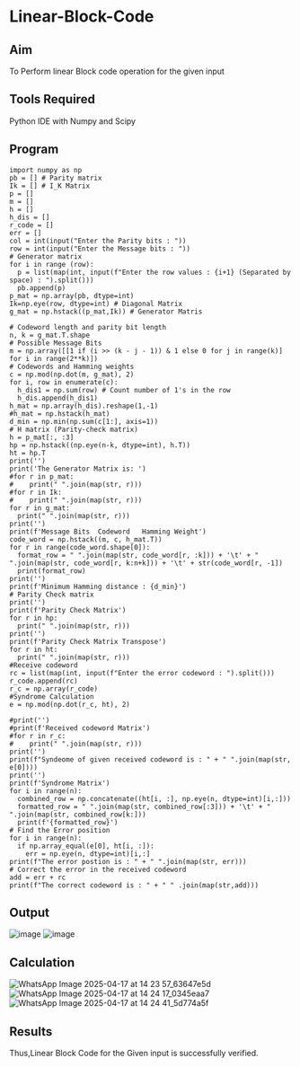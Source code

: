 # Linear-Block-Code
## Aim
To Perform linear Block code operation for the given input
## Tools Required
Python IDE with Numpy and Scipy
## Program
~~~
import numpy as np
pb = [] # Parity matrix
Ik = [] # I_K Matrix
p = []
m = []
h = []
h_dis = []
r_code = []
err = []
col = int(input("Enter the Parity bits : "))
row = int(input("Enter the Message bits : "))
# Generator matrix
for i in range (row):
  p = list(map(int, input(f"Enter the row values : {i+1} (Separated by space) : ").split()))
  pb.append(p)
p_mat = np.array(pb, dtype=int)
Ik=np.eye(row, dtype=int) # Diagonal Matrix
g_mat = np.hstack((p_mat,Ik)) # Generator Matris

# Codeword length and parity bit length
n, k = g_mat.T.shape
# Possible Message Bits
m = np.array([[1 if (i >> (k - j - 1)) & 1 else 0 for j in range(k)] for i in range(2**k)])
# Codewords and Hamming weights
c = np.mod(np.dot(m, g_mat), 2)
for i, row in enumerate(c):
  h_dis1 = np.sum(row) # Count number of 1's in the row
  h_dis.append(h_dis1)
h_mat = np.array(h_dis).reshape(1,-1)
#h_mat = np.hstack(h_mat)
d_min = np.min(np.sum(c[1:], axis=1))
# H matrix (Parity-check matrix)
h = p_mat[:, :3]
hp = np.hstack((np.eye(n-k, dtype=int), h.T))
ht = hp.T
print('')
print('The Generator Matrix is: ')
#for r in p_mat: 
#    print(" ".join(map(str, r)))
#for r in Ik: 
#    print(" ".join(map(str, r)))
for r in g_mat: 
  print(" ".join(map(str, r)))
print('')
print(f'Message Bits  Codeword   Hamming Weight')
code_word = np.hstack((m, c, h_mat.T))
for r in range(code_word.shape[0]):
  format_row = " ".join(map(str, code_word[r, :k])) + '\t' + " ".join(map(str, code_word[r, k:n+k])) + '\t' + str(code_word[r, -1])
  print(format_row)
print('')
print(f'Minimum Hamming distance : {d_min}')
# Parity Check matrix
print('')
print(f'Parity Check Matrix')
for r in hp:
  print(" ".join(map(str, r)))
print('')
print(f'Parity Check Matrix Transpose')
for r in ht:
  print(" ".join(map(str, r)))
#Receive codeword
rc = list(map(int, input(f"Enter the error codeword : ").split()))
r_code.append(rc)
r_c = np.array(r_code)
#Syndrome Calculation
e = np.mod(np.dot(r_c, ht), 2)

#print('')
#print(f'Received codeword Matrix')
#for r in r_c:
#    print(" ".join(map(str, r)))
print('')
print(f"Syndeome of given received codeword is : " + " ".join(map(str, e[0])))
print('')
print(f'Syndrome Matrix')
for i in range(n):
  combined_row = np.concatenate((ht[i, :], np.eye(n, dtype=int)[i,:]))
  formatted_row = " ".join(map(str, combined_row[:3])) + '\t' + " ".join(map(str, combined_row[k:]))
  print(f'{formatted_row}')
# Find the Error position
for i in range(n):
  if np.array_equal(e[0], ht[i, :]):
    err = np.eye(n, dtype=int)[i,:]
print(f"The error postion is : " + " ".join(map(str, err)))
# Correct the error in the received codeword
add = err + rc
print(f"The correct codeword is : " + " " .join(map(str,add)))
~~~
## Output
![image](https://github.com/user-attachments/assets/e2729035-b974-4ea1-8f6e-4569f53d164c)
![image](https://github.com/user-attachments/assets/fda6c356-4137-4664-a916-0c65422a2b1f)

## Calculation
![WhatsApp Image 2025-04-17 at 14 23 57_63647e5d](https://github.com/user-attachments/assets/a3b1c72e-67f5-4fdc-afe8-dffd3c642e47)
![WhatsApp Image 2025-04-17 at 14 24 17_0345eaa7](https://github.com/user-attachments/assets/97fc126c-be54-4056-9e05-3e01f1a87001)
![WhatsApp Image 2025-04-17 at 14 24 41_5d774a5f](https://github.com/user-attachments/assets/047b31f3-aaa7-4899-97c7-ee4b9d51b1f9)

## Results 
Thus,Linear Block Code for the Given input is successfully verified.

